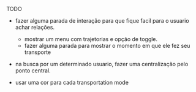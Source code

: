 TODO

- fazer alguma parada de interação para que fique facil para o usuario
  achar relações.
	- mostrar um menu com trajetorias e opção de toggle.
	- fazer alguma parada para mostrar o momento em que ele
	  fez seu transporte

- na busca por um determinado usuario, fazer uma centralização pelo ponto
  central.

- usar uma cor para cada transportation mode